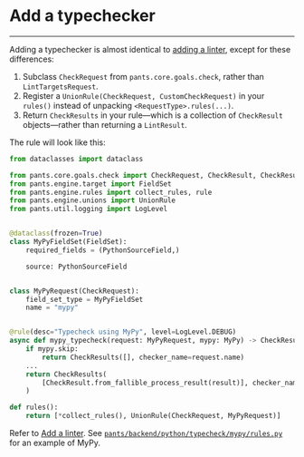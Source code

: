 # Add a typechecker

---

Adding a typechecker is almost identical to [adding a linter](plugins-lint-goal.md), except for these differences:

1. Subclass `CheckRequest` from `pants.core.goals.check`, rather than `LintTargetsRequest`.
2. Register a `UnionRule(CheckRequest, CustomCheckRequest)` in your `rules()` instead of unpacking `<RequestType>.rules(...)`.
3. Return `CheckResults` in your rule—which is a collection of `CheckResult` objects—rather than returning a `LintResult`.

The rule will look like this:

```python
from dataclasses import dataclass

from pants.core.goals.check import CheckRequest, CheckResult, CheckResults
from pants.engine.target import FieldSet
from pants.engine.rules import collect_rules, rule
from pants.engine.unions import UnionRule
from pants.util.logging import LogLevel


@dataclass(frozen=True)
class MyPyFieldSet(FieldSet):
    required_fields = (PythonSourceField,)

    source: PythonSourceField


class MyPyRequest(CheckRequest):
    field_set_type = MyPyFieldSet
    name = "mypy"


@rule(desc="Typecheck using MyPy", level=LogLevel.DEBUG)
async def mypy_typecheck(request: MyPyRequest, mypy: MyPy) -> CheckResults:
    if mypy.skip:
        return CheckResults([], checker_name=request.name)
    ...
    return CheckResults(
        [CheckResult.from_fallible_process_result(result)], checker_name=request.name
    )

def rules():
    return [*collect_rules(), UnionRule(CheckRequest, MyPyRequest)]
```

Refer to [Add a linter](plugins-lint-goal.md). See [`pants/backend/python/typecheck/mypy/rules.py`](https://github.com/pantsbuild/pants/blob/master/src/python/pants/backend/python/typecheck/mypy/rules.py) for an example of MyPy.
